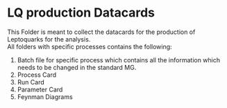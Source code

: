 # LQ production Datacards

This Folder is meant to collect the datacards for the production of Leptoquarks for the analysis.  
All folders with specific processes contains the following:
1) Batch file for specific process which contains all the information which needs to be changed in the standard MG.
2) Process Card
3) Run Card
4) Parameter Card
5) Feynman Diagrams
